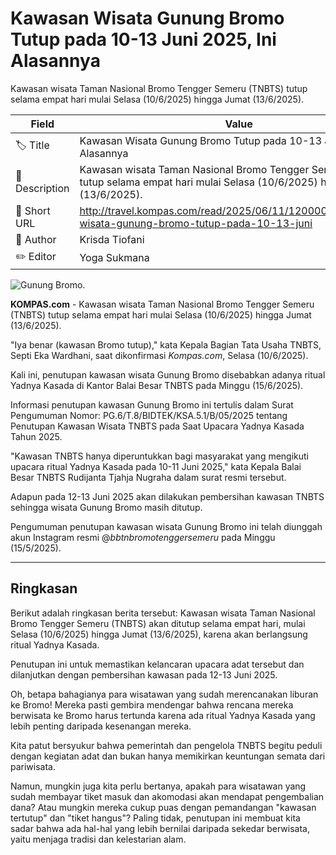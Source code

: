 # Kawasan Wisata Gunung Bromo Tutup pada 10-13 Juni 2025, Ini Alasannya

Kawasan wisata Taman Nasional Bromo Tengger Semeru (TNBTS) tutup selama empat hari mulai Selasa (10/6/2025) hingga Jumat (13/6/2025).

| Field         | Value                                                       |
|---------------|-------------------------------------------------------------|
| 🏷️ Title       | Kawasan Wisata Gunung Bromo Tutup pada 10-13 Juni 2025, Ini Alasannya |
| 📝 Description | Kawasan wisata Taman Nasional Bromo Tengger Semeru (TNBTS) tutup selama empat hari mulai Selasa (10/6/2025) hingga Jumat (13/6/2025). |
| 🔗 Short URL   | http://travel.kompas.com/read/2025/06/11/120000727/kawasan-wisata-gunung-bromo-tutup-pada-10-13-juni |
| 👤 Author      | Krisda Tiofani |
| ✏️ Editor      | Yoga Sukmana |

![Gunung Bromo. ](https://asset.kompas.com/crops/ZluQb8B6Ke2X8LZiSWdS51UsnLU=/0x0:0x0/750x500/data/photo/2025/06/07/6844319ab878f.jpg)

**KOMPAS.com** - Kawasan wisata Taman Nasional Bromo Tengger Semeru (TNBTS) tutup selama empat hari mulai Selasa (10/6/2025) hingga Jumat (13/6/2025).

"Iya benar (kawasan Bromo tutup)," kata Kepala Bagian Tata Usaha TNBTS, Septi Eka Wardhani, saat dikonfirmasi *Kompas.com*, Selasa (10/6/2025).

Kali ini, penutupan kawasan wisata Gunung Bromo disebabkan adanya ritual Yadnya Kasada di Kantor Balai Besar TNBTS pada Minggu (15/6/2025).

Informasi penutupan kawasan Gunung Bromo ini tertulis dalam Surat Pengumuman Nomor: PG.6/T.8/BIDTEK/KSA.5.1/B/05/2025 tentang Penutupan Kawasan Wisata TNBTS pada Saat Upacara Yadnya Kasada Tahun 2025.

"Kawasan TNBTS hanya diperuntukkan bagi masyarakat yang mengikuti upacara ritual Yadnya Kasada pada 10-11 Juni 2025," kata Kepala Balai Besar TNBTS Rudijanta Tjahja Nugraha dalam surat resmi tersebut.

Adapun pada 12-13 Juni 2025 akan dilakukan pembersihan kawasan TNBTS sehingga wisata Gunung Bromo masih ditutup.

Pengumuman penutupan kawasan wisata Gunung Bromo ini telah diunggah akun Instagram resmi @*bbtnbromotenggersemeru* pada Minggu (15/5/2025).

---
## Ringkasan

Berikut adalah ringkasan berita tersebut: Kawasan wisata Taman Nasional Bromo Tengger Semeru (TNBTS) akan ditutup selama empat hari, mulai Selasa (10/6/2025) hingga Jumat (13/6/2025), karena akan berlangsung ritual Yadnya Kasada.

 Penutupan ini untuk memastikan kelancaran upacara adat tersebut dan dilanjutkan dengan pembersihan kawasan pada 12-13 Juni 2025.



Oh, betapa bahagianya para wisatawan yang sudah merencanakan liburan ke Bromo! Mereka pasti gembira mendengar bahwa rencana mereka berwisata ke Bromo harus tertunda karena ada ritual Yadnya Kasada yang lebih penting daripada kesenangan mereka.

 Kita patut bersyukur bahwa pemerintah dan pengelola TNBTS begitu peduli dengan kegiatan adat dan bukan hanya memikirkan keuntungan semata dari pariwisata.

 Namun, mungkin juga kita perlu bertanya, apakah para wisatawan yang sudah membayar tiket masuk dan akomodasi akan mendapat pengembalian dana? Atau mungkin mereka cukup puas dengan pemandangan "kawasan tertutup" dan "tiket hangus"? Paling tidak, penutupan ini membuat kita sadar bahwa ada hal-hal yang lebih bernilai daripada sekedar berwisata, yaitu menjaga tradisi dan kelestarian alam.
